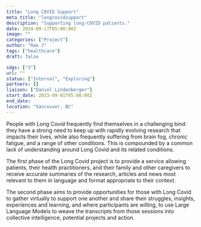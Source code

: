 ```yaml
---
title: "Long COVID Support"
meta_title: "longcovidsupport"
description: "Supporting long-COVID patients."
date: 2024-09-17T05:00:00Z
image: ""
categories: ["Project"]
author: "Rae J"
tags: ["healthcare"]
draft: false

sdgs: ["3"]
url: ""
status: ["Internal", "Exploring"]
partners: []
liaison: ["Daniel Lindenberger"]
start_date: 2023-09-01T05:00:00Z
end_date:
location: "Vancouver, BC"
---
```


People with Long Covid frequently find themselves in a challenging bind: they have a strong need to keep up with rapidly evolving research that impacts their lives, while also frequently suffering from brain fog, chronic fatigue, and a range of other conditions. This is compounded by a common lack of understanding around Long Covid and its related conditions.

The first phase of the Long Covid project is to provide a service allowing patients, their health practitioners, and their family and other caregivers to receive accurate summaries of the research, articles and news most relevant to them in language and format appropriate to their context.

The second phase aims to provide opportunities for those with Long Covid to gather virtually to support one another and share their struggles, insights, experiences and learning, and where participants are willing, to use Large Language Models to weave the transcripts from those sessions into collective intelligence, potential projects and action.
